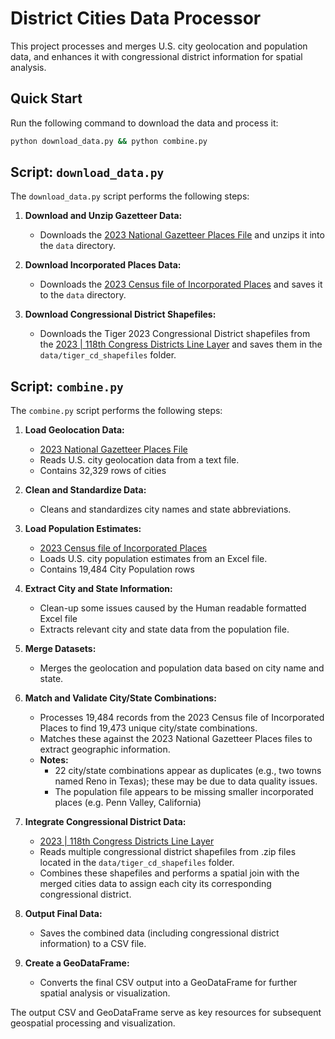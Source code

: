 # District Cities Data Processor

This project processes and merges U.S. city geolocation and population data, and enhances it with congressional district information for spatial analysis.

## Quick Start

Run the following command to download the data and process it:

```bash
python download_data.py && python combine.py
```

## Script: `download_data.py`

The `download_data.py` script performs the following steps:

1. **Download and Unzip Gazetteer Data:**
   - Downloads the [2023 National Gazetteer Places File](https://www2.census.gov/geo/docs/maps-data/data/gazetteer/2023_Gazetteer/2023_Gaz_place_national.zip) and unzips it into the `data` directory.

2. **Download Incorporated Places Data:**
   - Downloads the [2023 Census file of Incorporated Places](https://www2.census.gov/programs-surveys/popest/tables/2020-2023/cities/totals/SUB-IP-EST2023-POP.xlsx) and saves it to the `data` directory.

3. **Download Congressional District Shapefiles:**
   - Downloads the Tiger 2023 Congressional District shapefiles from the [2023 | 118th Congress Districts Line Layer](https://www2.census.gov/geo/tiger/TIGER2023/CD/) and saves them in the `data/tiger_cd_shapefiles` folder.

## Script: `combine.py`

The `combine.py` script performs the following steps:

1. **Load Geolocation Data:**
   - [2023 National Gazetteer Places File](https://www2.census.gov/geo/docs/maps-data/data/gazetteer/2023_Gazetteer/2023_Gaz_place_national.zip)
   - Reads U.S. city geolocation data from a text file.
   - Contains 32,329 rows of cities

2. **Clean and Standardize Data:**
   - Cleans and standardizes city names and state abbreviations.

3. **Load Population Estimates:**
   - [2023 Census file of Incorporated Places](https://www2.census.gov/programs-surveys/popest/tables/2020-2023/cities/totals/SUB-IP-EST2023-POP.xlsx)
   - Loads U.S. city population estimates from an Excel file.
   - Contains 19,484 City Population rows

4. **Extract City and State Information:**
   - Clean-up some issues caused by the Human readable formatted Excel file
   - Extracts relevant city and state data from the population file.

5. **Merge Datasets:**
   - Merges the geolocation and population data based on city name and state.

6. **Match and Validate City/State Combinations:**
   - Processes 19,484 records from the 2023 Census file of Incorporated Places to find 19,473 unique city/state combinations.
   - Matches these against the 2023 National Gazetteer Places files to extract geographic information.
   - **Notes:** 
     - 22 city/state combinations appear as duplicates (e.g., two towns named Reno in Texas); these may be due to data quality issues.
     - The population file appears to be missing smaller incorporated places (e.g. Penn Valley, California)

7. **Integrate Congressional District Data:**
   - [2023 | 118th Congress Districts Line Layer](https://www2.census.gov/geo/tiger/TIGER2023/CD/)
   - Reads multiple congressional district shapefiles from .zip files located in the `data/tiger_cd_shapefiles` folder.
   - Combines these shapefiles and performs a spatial join with the merged cities data to assign each city its corresponding congressional district.

8. **Output Final Data:**
   - Saves the combined data (including congressional district information) to a CSV file.

9. **Create a GeoDataFrame:**
   - Converts the final CSV output into a GeoDataFrame for further spatial analysis or visualization.

The output CSV and GeoDataFrame serve as key resources for subsequent geospatial processing and visualization.